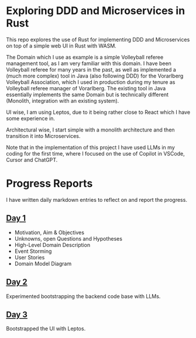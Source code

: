 # Exploring DDD and Microservices in Rust

This repo explores the use of Rust for implementing DDD and Microservices on top of a simple web UI in Rust with WASM. 

The Domain which I use as example is a simple Volleyball referee management tool, as I am very familiar with this domain. I have been Volleyball referee for many years in the past, as well as implemented a (much more complex) tool in Java (also following DDD) for the Vorarlberg Volleyball Association, which I used in production during my tenure as Volleyball referee manager of Vorarlberg. The existing tool in Java essentially implements the same Domain but is technically different (Monolith, integration with an existing system).

UI wise, I am using Leptos, due to it being rather close to React which I have some experience in.

Architectural wise, I start simple with a monolith architecture and then transition it into  Microservices. 

Note that in the implementation of this project I have used LLMs in my coding for the first time, where I focused on the use of Copilot in VSCode, Cursor and ChatGPT.

# Progress Reports
I have written daily markdown entries to reflect on and report the progress.

## [Day 1](reports/day1/README.md)

- Motivation, Aim & Objectives
- Unknowns, open Questions and Hypotheses
- High-Level Domain Description
- Event Storming
- User Stories
- Domain Model Diagram

## [Day 2](reports/day2/README.md)

Experimented bootstrapping the backend code base with LLMs.

## [Day 3](reports/day3/README.md)

Bootstrapped the UI with Leptos.
